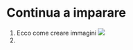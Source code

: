 # Continua a imparare

1) Ecco come creare immagini ![](https://static.trinityroad.com/prod/2000/2066548.jpg)
2) 
